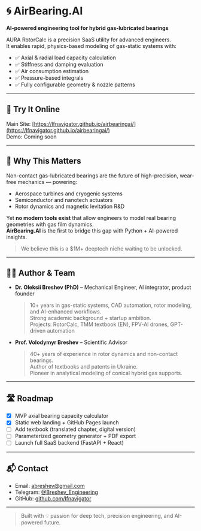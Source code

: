 # 🌀 AirBearing.AI

**AI-powered engineering tool for hybrid gas-lubricated bearings**

AURA RotorCalc is a precision SaaS utility for advanced engineers.  
It enables rapid, physics-based modeling of gas-static systems with:

- ✅ Axial & radial load capacity calculation
- ✅ Stiffness and damping evaluation
- ✅ Air consumption estimation
- ✅ Pressure-based integrals
- ✅ Fully configurable geometry & nozzle patterns

---

## 🚀 Try It Online

Main Site: [https://lfnavigator.github.io/airbearingai/](https://lfnavigator.github.io/airbearingai/)  
Demo: Coming soon

---

## 🧠 Why This Matters

Non-contact gas-lubricated bearings are the future of high-precision, wear-free mechanics — powering:

- Aerospace turbines and cryogenic systems  
- Semiconductor and nanotech actuators  
- Rotor dynamics and magnetic levitation R&D  

Yet **no modern tools exist** that allow engineers to model real bearing geometries with gas film dynamics.  
**AirBearing.AI** is the first to bridge this gap with Python + AI-powered insights.

> We believe this is a $1M+ deeptech niche waiting to be unlocked.

---

## 🧑‍🔬 Author & Team

- **Dr. Oleksii Breshev (PhD)** – Mechanical Engineer, AI integrator, product founder  
  > 10+ years in gas-static systems, CAD automation, rotor modeling, and AI-enhanced workflows.  
  > Strong academic background + startup ambition.  
  > Projects: RotorCalc, TMM textbook (EN), FPV-AI drones, GPT-driven automation

- **Prof. Volodymyr Breshev** – Scientific Advisor  
  > 40+ years of experience in rotor dynamics and non-contact bearings.  
  > Author of textbooks and patents in Ukraine.  
  > Pioneer in analytical modeling of conical hybrid gas supports.

---

## 🛣️ Roadmap

- [x] MVP axial bearing capacity calculator  
- [x] Static web landing + GitHub Pages launch  
- [ ] Add textbook (translated chapter, digital version)  
- [ ] Parameterized geometry generator + PDF export  
- [ ] Launch full SaaS backend (FastAPI + React)

---

## 📬 Contact

- Email: abreshev@gmail.com  
- Telegram: [@Breshev_Engineering](https://t.me/Breshev_Engineering)  
- GitHub: [github.com/lfnavigator](https://github.com/lfnavigator)

---

> Built with 💡 passion for deep tech, precision engineering, and AI-powered future.
